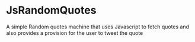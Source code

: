 # JsRandomQuotes
A simple Random quotes machine that uses Javascript to fetch quotes and also provides a provision for the user to tweet the quote
